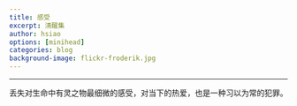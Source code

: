```yaml
---
title: 感受
excerpt: 清醒集
author: hsiao
options: [minihead]
categories: blog
background-image: flickr-froderik.jpg
---
```


<hr />
丢失对生命中有灵之物最细微的感受，对当下的热爱，也是一种习以为常的犯罪。